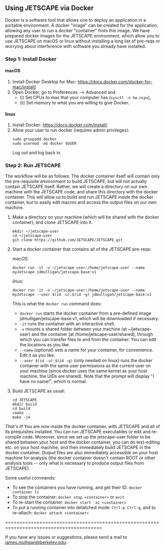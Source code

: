 ## Using JETSCAPE via Docker

Docker is a software tool that allows one to deploy an application in a portable environment. 
A docker "image" can be created for the application, allowing any user to run a docker "container" from this image.
We have prepared docker images for the JETSCAPE environment, which allow you to use JETSCAPE on macOS or linux without
installing a long list of pre-reqs or worrying about interference with software you already have installed.

### Step 1: Install Docker

#### macOS

1. Install Docker Desktop for Mac: https://docs.docker.com/docker-for-mac/install/
2. Open Docker, go to Preferences --> Advanced and 
    - (i) Set CPUs to max that your computer has (`sysctl -n hw.ncpu`),
    - (ii) Set memory to what you are willing to give Docker.

#### linux

1. Install Docker: https://docs.docker.com/install/
2. Allow your user to run docker (requires admin privileges): 
    ```
    sudo groupadd docker
    sudo usermod -aG docker $USER
    ```
    Log out and log back in.

### Step 2: Run JETSCAPE

The workflow will be as follows: The docker container itself will contain only the pre-requisite environment to build JETSCAPE, but will not actually contain JETSCAPE itself. Rather, we will create a directory on our own machine with the JETSCAPE code, and share this directory with the docker container. This will allow us to build and run JETSCAPE inside the docker container, but to easily edit macros and access the output files on our own machine. 

1. Make a directory on your machine (which will be shared with the docker container), and clone JETSCAPE into it. 
    ```
    mkdir ~/jetscape-user
    cd ~/jetscape-user
    git clone https://github.com/JETSCAPE/JETSCAPE.git
    ```

2. Start a docker container that contains all of the JETSCAPE pre-reqs: 

    *macOS:*
    ```
    docker run -it -v ~/jetscape-user:/home/jetscape-user --name myJetscape jdmulligan/jetscape-base:v1
    ```
    
    *linux:*
    ```
    docker run -it -v ~/jetscape-user:/home/jetscape-user --name myJetscape --user $(id -u):$(id -g) jdmulligan/jetscape-base:v1
    ```

    This is what the `docker run` command does:
    - `docker run` starts the docker container from a pre-defined image jdmulligan/jetscape-base:v1, which will be downloaded if necessary.
    - `-it` runs the container with an interactive shell.
    - `-v` mounts a shared folder between your machine (at ~/jetscape-user) and the container (at /home/jetscape-user/shared), through which you can transfer files to and from the container. You can edit the locations as you like.
    - `--name` (optional) sets a name for your container, for convenience. Edit it as you like.
    - `--user $(id -u):$(id -g)` (only needed on linux) runs the docker container with the same user permissions as the current user on your machine (since docker uses the same kernel as your host machine, the UIDs are shared). Note that the prompt will display "I have no name!", which is normal.

3. Build JETSCAPE as usual:
    ```
    cd JETSCAPE
    mkdir build
    cd build
    cmake ..
    make -j4
    ```

*That's it!* You are now inside the docker container, with JETSCAPE and all of its prequisites installed. You can run JETSCAPE executables or edit and re-compile code. Moreover, since we set up the jetscape-user folder to be shared between your host and the docker container, you can do text-editing etc. on your host machine, and then immediately build JETSCAPE in the docker container. Output files are also immediately accessible on your host machine for analysis (the docker container doesn't contain ROOT or other analysis tools -- only what is necessary to produce output files from JETSCAPE).

Some useful commands:
- To see the containers you have running, and get their ID: `docker container ls`
- To stop the container: `docker stop <container>` or `exit`
- To re-start the container: `docker start -ai <container>`
- To put a running container into detatched mode: `Ctrl-p Ctrl-q`, and to re-attach: `docker attach <container>` 

========================================================================================

If you have any issues or suggestions, please send a mail to james.mulligan@berkeley.edu.
